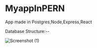 # MyappInPERN

App made in Postgres,Node,Express,React 

Database Structure:--

![Screenshot (1)](https://user-images.githubusercontent.com/97330477/157856312-197c659c-b923-4586-a03e-d3d7155e11fc.png)

